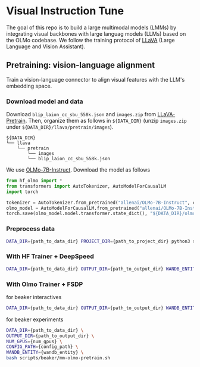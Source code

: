 # Visual Instruction Tune

The goal of this repo is to build a large multimodal models (LMMs) by integrating visual backbones with large languag models (LLMs) based on the OLMo codebase. We follow the training protocol of [LLaVA](https://github.com/haotian-liu/LLaVA) (Large Language and Vision Assistant).

## Pretraining: vision-language alignment

Train a vision-language connector to align visual features with the LLM's embedding space.

### Download model and data

Download `blip_laion_cc_sbu_558k.json` and `images.zip` from [LLaVA-Pretrain](https://huggingface.co/datasets/liuhaotian/LLaVA-Pretrain).
Then, organize them as follows in `${DATA_DIR}` (unzip `images.zip` under `${DATA_DIR}/llava/pretrain/images`).

```
${DATA_DIR}
└── llava
    └── pretrain
        └── images
        └── blip_laion_cc_sbu_558k.json
```

We use [OLMo-7B-Instruct](https://huggingface.co/allenai/OLMo-7B-Instruct). Download the model as follows
```python
from hf_olmo import *
from transformers import AutoTokenizer, AutoModelForCausalLM
import torch

tokenizer = AutoTokenizer.from_pretrained("allenai/OLMo-7B-Instruct", cache_dir="${DATA_DIR}/olmo", model_max_length=2048)
olmo_model = AutoModelForCausalLM.from_pretrained("allenai/OLMo-7B-Instruct", cache_dir="${DATA_DIR}/olmo")
torch.save(olmo_model.model.transformer.state_dict(), "${DATA_DIR}/olmo/olmo-7b-instruct-hf-transformer.pt")
```

### Preprocess data

```bash
DATA_DIR={path_to_data_dir} PROJECT_DIR={path_to_project_dir} python3 scripts/llava/preprocess/preprocess_llava_pretrain_data_olmo.py scripts/llava/preprocess/olmo-7b-instruct-hf.yaml
```


### With HF Trainer + DeepSpeed

```bash
DATA_DIR={path_to_data_dir} OUTPUT_DIR={path_to_output_dir} WANDB_ENTITY={wandb_entity} bash scripts/llava/pretrain.sh
```


### With Olmo Trainer + FSDP

for beaker interactives
```bash
DATA_DIR={path_to_data_dir} OUTPUT_DIR={path_to_output_dir} WANDB_ENTITY={wandb_entity} torchrun -m --nproc-per-node {num_gpus} scripts.train {config_path}
```

for beaker experiments
```bash
DATA_DIR={path_to_data_dir} \
OUTPUT_DIR={path_to_output_dir} \
NUM_GPUS={num_gpus} \
CONFIG_PATH={config_path} \
WANDB_ENTITY={wandb_entity} \
bash scripts/beaker/mm-olmo-pretrain.sh
```